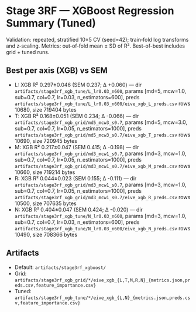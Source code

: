 # Stage 3RF — XGBoost Regression Summary (Tuned)

Validation: repeated, stratified 10×5 CV (seed=42); train‑fold log transforms and z‑scaling. Metrics: out‑of‑fold mean ± SD of R². Best-of-best includes grid + tuned runs.

## Best per axis (XGB) vs SEM
- L: XGB R² 0.297±0.046 (SEM 0.237; Δ +0.060) — dir `artifacts/stage3rf_xgb_tune/L_lr0.03_n600`, params [md=5, mcw=1.0, sub=0.7, col=0.7, lr=0.03, n_estimators=600], preds `artifacts/stage3rf_xgb_tune/L_lr0.03_n600/eive_xgb_L_preds.csv` rows 10680, size 719404 bytes
- T: XGB R² 0.168±0.051 (SEM 0.234; Δ -0.066) — dir `artifacts/stage3rf_xgb_grid/md5_mcw3_s0.7`, params [md=5, mcw=3.0, sub=0.7, col=0.7, lr=0.05, n_estimators=1000], preds `artifacts/stage3rf_xgb_grid/md5_mcw3_s0.7/eive_xgb_T_preds.csv` rows 10690, size 720945 bytes
- M: XGB R² 0.217±0.047 (SEM 0.415; Δ -0.198) — dir `artifacts/stage3rf_xgb_grid/md3_mcw1_s0.7`, params [md=3, mcw=1.0, sub=0.7, col=0.7, lr=0.05, n_estimators=1000], preds `artifacts/stage3rf_xgb_grid/md3_mcw1_s0.7/eive_xgb_M_preds.csv` rows 10660, size 719214 bytes
- R: XGB R² 0.044±0.023 (SEM 0.155; Δ -0.111) — dir `artifacts/stage3rf_xgb_grid/md3_mcw1_s0.7`, params [md=3, mcw=1.0, sub=0.7, col=0.7, lr=0.05, n_estimators=1000], preds `artifacts/stage3rf_xgb_grid/md3_mcw1_s0.7/eive_xgb_R_preds.csv` rows 10500, size 707635 bytes
- N: XGB R² 0.404±0.047 (SEM 0.424; Δ -0.020) — dir `artifacts/stage3rf_xgb_tune/N_lr0.03_n600`, params [md=3, mcw=1.0, sub=0.7, col=0.7, lr=0.03, n_estimators=600], preds `artifacts/stage3rf_xgb_tune/N_lr0.03_n600/eive_xgb_N_preds.csv` rows 10490, size 708366 bytes

## Artifacts
- Default: `artifacts/stage3rf_xgboost/`
- Grid: `artifacts/stage3rf_xgb_grid/*/eive_xgb_{L,T,M,R,N}_{metrics.json,preds.csv,feature_importance.csv}`
- Tuned: `artifacts/stage3rf_xgb_tune/*/eive_xgb_{L,N}_{metrics.json,preds.csv,feature_importance.csv}`